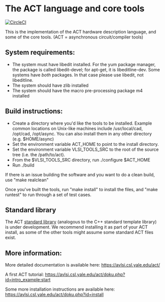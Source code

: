 # The ACT language and core tools
[![CircleCI](https://circleci.com/gh/asyncvlsi/act.svg?style=svg)](https://circleci.com/gh/asyncvlsi/act)

This is the implementation of the ACT hardware description language, and some of the core tools.
(ACT = asynchronous circuit/compiler tools)

## System requirements:

   * The system must have libedit installed. For the yum package manager, the
     package is called libedit-devel; for apt-get, it is libeditline-dev. Some
     systems have *both* packages. In that case please use libedit, not libeditline.
   * The system should have zlib installed      
   * The system should have the macro pre-processing package m4 installed

## Build instructions:

   * Create a directory where you'd like the tools to be installed. Example
     common locations on Unix-like machines include /usr/local/cad, /opt/cad, /opt/async. You can also install them in any other directory (e.g. $HOME/async)
   * Set the environment variable ACT_HOME to point to the install directory.
   * Set the environment variable VLSI_TOOLS_SRC to the root of the source tree
     (i.e. the /path/to/act).
   * From the $VLSI_TOOLS_SRC directory, run
        ./configure $ACT_HOME
   * Run ./build

If there is an issue building the software and you want to do a clean build, use
"make realclean"

Once you've built the tools, run "make install" to install the files, and  "make runtest" to run through a set of test cases.

## Standard library

The ACT [standard library](https://github.com/asyncvlsi/stdlib) (analogous to the C++ standard template library) is under development. We recommend
installing it as part of your ACT install, as some of the other tools might assume some standard ACT files exist.

## More information:

More detailed documentation is available here:
    https://avlsi.csl.yale.edu/act/
    
A first ACT tutorial:
    https://avlsi.csl.yale.edu/act/doku.php?id=intro_example:start

Some more installation instructions are available here:
    https://avlsi.csl.yale.edu/act/doku.php?id=install
